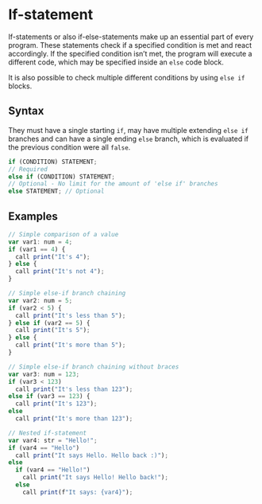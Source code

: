 # If-statement

If-statements or also if-else-statements make up an essential part of every program. These statements check if a
specified condition is met and react accordingly. If the specified condition isn’t met, the program will execute a
different code, which may be specified inside an `else` code block.

It is also possible to check multiple different conditions by using `else if` blocks.

## Syntax

They must have a single starting `if`, may have multiple extending `else if` branches and can have a single ending `else` branch, which is evaluated if the previous condition were all `false`.

```ts
if (CONDITION) STATEMENT;
// Required
else if (CONDITION) STATEMENT;
// Optional - No limit for the amount of 'else if' branches
else STATEMENT; // Optional
```

## Examples

```ts
// Simple comparison of a value
var var1: num = 4;
if (var1 == 4) {
  call print("It's 4");
} else {
  call print("It's not 4");
}

// Simple else-if branch chaining
var var2: num = 5;
if (var2 < 5) {
  call print("It's less than 5");
} else if (var2 == 5) {
  call print("It's 5");
} else {
  call print("It's more than 5");
}

// Simple else-if branch chaining without braces
var var3: num = 123;
if (var3 < 123)
  call print("It's less than 123");
else if (var3 == 123) {
  call print("It's 123");
else
  call print("It's more than 123");

// Nested if-statement
var var4: str = "Hello!";
if (var4 == "Hello")
  call print("It says Hello. Hello back :)");
else
  if (var4 == "Hello!")
    call print("It says Hello! Hello back!");
  else
    call print(f"It says: {var4}");
```

